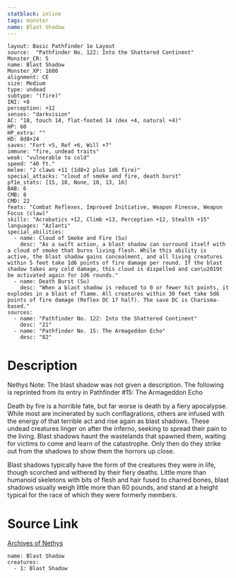 ```yaml
---
statblock: inline
tags: monster
name: Blast Shadow
---
```

```statblock
layout: Basic Pathfinder 1e Layout
source:  "Pathfinder No. 122: Into the Shattered Continent"
Monster_CR: 5
name: Blast Shadow
Monster_XP: 1600
alignment: CE
size: Medium
type: undead
subtype: "(fire)"
INI: +8
perception: +12
senses: "darkvision"
AC: "18, touch 14, flat-footed 14 (dex +4, natural +4)"
HP: 60
HP_extra: ""
HD: 8d8+24
saves: "Fort +5, Ref +6, Will +7"
immune: "fire, undead traits"
weak: "vulnerable to cold"
speed: "40 ft."
melee: "2 claws +11 (1d8+2 plus 1d6 fire)"
special_attacks: "cloud of smoke and fire, death burst"
pf1e_stats: [15, 18, None, 10, 13, 16]
BAB: 6
CMB: 8
CMD: 22
feats: "Combat Reflexes, Improved Initiative, Weapon Finesse, Weapon Focus (claw)"
skills: "Acrobatics +12, Climb +13, Perception +12, Stealth +15"
languages: "Azlanti"
special_abilities:
  - name: Cloud of Smoke and Fire (Su)
    desc: "As a swift action, a blast shadow can surround itself with a cloud of smoke that burns living flesh. While this ability is active, the blast shadow gains concealment, and all living creatures within 5 feet take 1d6 points of fire damage per round. If the blast shadow takes any cold damage, this cloud is dispelled and can\u2019t be activated again for 1d6 rounds."
  - name: Death Burst (Su)
    desc: "When a blast shadow is reduced to 0 or fewer hit points, it explodes in a blast of flame. All creatures within 30 feet take 5d6 points of fire damage (Reflex DC 17 half). The save DC is Charisma-based."
sources:
  - name: "Pathfinder No. 122: Into the Shattered Continent"
    desc: "21"
  - name: "Pathfinder No. 15: The Armageddon Echo"
    desc: "82"
```
# Description
Nethys Note: The blast shadow was not given a description. The following is reprinted from its entry in Pathfinder #15: The Armageddon Echo

Death by fire is a horrible fate, but far worse is death by a fiery apocalypse. While most are incinerated by such conflagrations, others are infused with the energy of that terrible act and rise again as blast shadows. These undead creatures linger on after the inferno, seeking to spread their pain to the living. Blast shadows haunt the wastelands that spawned them, waiting for victims to come and learn of the catastrophe. Only then do they strike out from the shadows to show them the horrors up close.

Blast shadows typically have the form of the creatures they were in life, though scorched and withered by their fiery deaths. Little more than humanoid skeletons with bits of flesh and hair fused to charred bones, blast shadows usually weigh little more than 60 pounds, and stand at a height typical for the race of which they were formerly members.
# Source Link
[Archives of Nethys](https://aonprd.com/MonsterDisplay.aspx?ItemName=Blast%20Shadow)
```encounter-table
name: Blast Shadow
creatures:
  - 1: Blast Shadow
```
